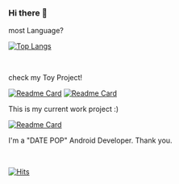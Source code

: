 ### Hi there 👋

most Language? <br>

[![Top Langs](https://github-readme-stats.vercel.app/api/top-langs/?username=hanseul-Choi&layout=compact)](https://github.com/anuraghazra/github-readme-stats)

<br>

check my Toy Project! <br>

[![Readme Card](https://github-readme-stats.vercel.app/api/pin/?username=hanseul-Choi&repo=Izone_MusicPlayer)](https://github.com/hanseul-Choi/Izone_MusicPlayer)
[![Readme Card](https://github-readme-stats.vercel.app/api/pin/?username=hanseul-Choi&repo=BeeAI)](https://github.com/hanseul-Choi/BeeAI)

This is my current work project :) <br>

[![Readme Card](https://github-readme-stats.vercel.app/api/pin/?username=hanseul-Choi&repo=quark_analysis)](https://github.com/hanseul-Choi/quark_analysis)

I'm a "DATE POP" Android Developer. Thank you.

<br>

[![Hits](https://hits.seeyoufarm.com/api/count/incr/badge.svg?url=https%3A%2F%2Fgithub.com%2Fhanseul-Choi&count_bg=%2379C83D&title_bg=%23555555&icon=&icon_color=%23E7E7E7&title=hits&edge_flat=false)](https://hits.seeyoufarm.com)
